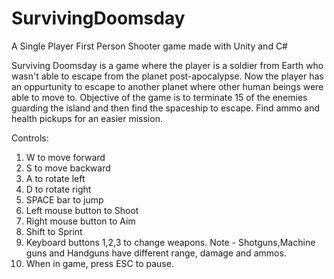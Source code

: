 # SurvivingDoomsday
A Single Player First Person Shooter game made with Unity and C#

Surviving Doomsday is a game where the player is a soldier from Earth who wasn't able to escape from the planet post-apocalypse. Now the player has an oppurtunity to escape to another planet where other human beings were able to move to.
Objective of the game is to terminate 15 of the enemies guarding the island and then find the spaceship to escape. Find ammo and health pickups for an easier mission.

Controls:
1) W to move forward
2) S to move backward
3) A to rotate left
4) D to rotate right
5) SPACE bar to jump
6) Left mouse button to Shoot
7) Right mouse button to Aim
8) Shift to Sprint
9) Keyboard buttons 1,2,3 to change weapons. Note - Shotguns,Machine guns and Handguns have different range, damage and ammos. 
10) When in game, press ESC to pause.
